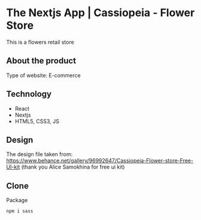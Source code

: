 # The Nextjs App | Cassiopeia - Flower Store

This is a flowers retail store

## About the product

Type of website: E-commerce

## Technology

- React
- Nextjs
- HTML5, CSS3, JS

## Design

The design file taken from: https://www.behance.net/gallery/96992647/Cassiopeia-Flower-store-Free-UI-kit (thank you Alice Samokhina for free ui kit)

## Clone

Package

```
npm i sass
```